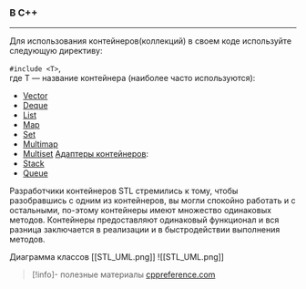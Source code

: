 ### В C++
***
Для использования контейнеров(коллекций) в своем коде используйте следующую директиву:

`#include <T>`,  
где T — название контейнера (наиболее часто используются):
- [Vector](Последовательные%20контейнеры/Vector.md)
- [Deque](Последовательные%20контейнеры/Deque.md)
- [List](Последовательные%20контейнеры/List.md)
- [Map](Ассоциативные%20контейнеры/Map.md)
- [Set](Ассоциативные%20контейнеры/Set.md)
- [Multimap](Ассоциативные%20контейнеры/Multimap.md)
- [Multiset](Ассоциативные%20контейнеры/Multiset.md)
	[Адаптеры контейнеров](Адаптеры%20контейнеров/Адаптеры%20контейнеров.md):
- [Stack](Адаптеры%20контейнеров/Stack.md)
- [Queue](Адаптеры%20контейнеров/Queue.md)

Разработчики контейнеров STL стремились к тому, чтобы разобравшись с одним из контейнеров, вы могли спокойно работать и с остальными, по-этому контейнеры имеют множество одинаковых методов. Контейнеры предоставляют одинаковый функционал и вся разница заключается в реализации и в быстродействии выполнения методов.


Диаграмма классов [[STL_UML.png]]
![[STL_UML.png]]

>[!info]- полезные материалы
>[cppreference.com](https://en.cppreference.com/w/cpp/container#Sequence_containers)